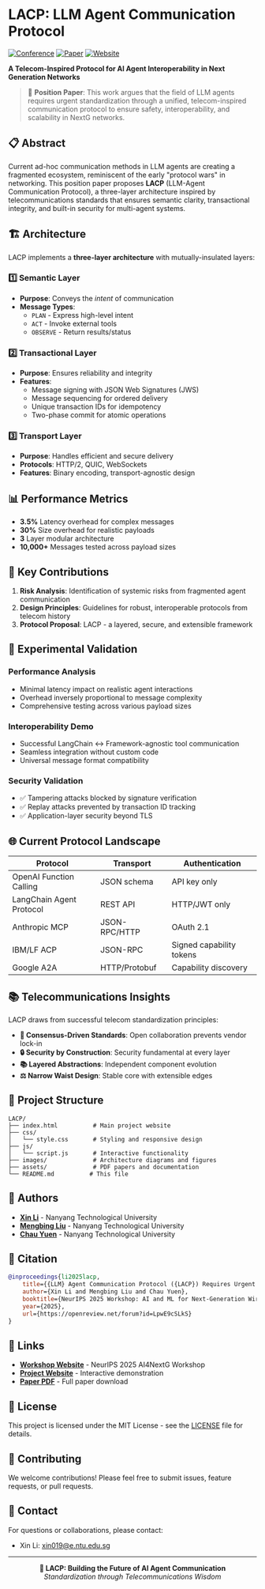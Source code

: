 # LACP: LLM Agent Communication Protocol

[![Conference](https://img.shields.io/badge/NeurIPS%202025-AI4NextG%20Workshop-blue)](https://ai4nextg.github.io/)
[![Paper](https://img.shields.io/badge/Paper-PDF-red)](assets/LACP-teaser.pdf)
[![Website](https://img.shields.io/badge/Project-Website-green)](https://lixin97.github.io/LACP/)

**A Telecom-Inspired Protocol for AI Agent Interoperability in Next Generation Networks**

> 🚨 **Position Paper**: This work argues that the field of LLM agents requires urgent standardization through a unified, telecom-inspired communication protocol to ensure safety, interoperability, and scalability in NextG networks.

## 📋 Abstract

Current ad-hoc communication methods in LLM agents are creating a fragmented ecosystem, reminiscent of the early "protocol wars" in networking. This position paper proposes **LACP** (LLM-Agent Communication Protocol), a three-layer architecture inspired by telecommunications standards that ensures semantic clarity, transactional integrity, and built-in security for multi-agent systems.

## 🏗️ Architecture

LACP implements a **three-layer architecture** with mutually-insulated layers:

### 1️⃣ Semantic Layer
- **Purpose**: Conveys the *intent* of communication
- **Message Types**:
  - `PLAN` - Express high-level intent
  - `ACT` - Invoke external tools
  - `OBSERVE` - Return results/status

### 2️⃣ Transactional Layer
- **Purpose**: Ensures reliability and integrity
- **Features**:
  - Message signing with JSON Web Signatures (JWS)
  - Message sequencing for ordered delivery
  - Unique transaction IDs for idempotency
  - Two-phase commit for atomic operations

### 3️⃣ Transport Layer
- **Purpose**: Handles efficient and secure delivery
- **Protocols**: HTTP/2, QUIC, WebSockets
- **Features**: Binary encoding, transport-agnostic design

## 📊 Performance Metrics

- **3.5%** Latency overhead for complex messages
- **30%** Size overhead for realistic payloads
- **3** Layer modular architecture
- **10,000+** Messages tested across payload sizes

## 🔧 Key Contributions

1. **Risk Analysis**: Identification of systemic risks from fragmented agent communication
2. **Design Principles**: Guidelines for robust, interoperable protocols from telecom history
3. **Protocol Proposal**: LACP - a layered, secure, and extensible framework

## 🧪 Experimental Validation

### Performance Analysis
- Minimal latency impact on realistic agent interactions
- Overhead inversely proportional to message complexity
- Comprehensive testing across various payload sizes

### Interoperability Demo
- Successful LangChain ↔ Framework-agnostic tool communication
- Seamless integration without custom code
- Universal message format compatibility

### Security Validation
- ✅ Tampering attacks blocked by signature verification
- ✅ Replay attacks prevented by transaction ID tracking
- ✅ Application-layer security beyond TLS

## 🌐 Current Protocol Landscape

| Protocol | Transport | Authentication |
|----------|-----------|---------------|
| OpenAI Function Calling | JSON schema | API key only |
| LangChain Agent Protocol | REST API | HTTP/JWT only |
| Anthropic MCP | JSON-RPC/HTTP | OAuth 2.1 |
| IBM/LF ACP | JSON-RPC | Signed capability tokens |
| Google A2A | HTTP/Protobuf | Capability discovery |

## 📚 Telecommunications Insights

LACP draws from successful telecom standardization principles:

- **🤝 Consensus-Driven Standards**: Open collaboration prevents vendor lock-in
- **🔒 Security by Construction**: Security fundamental at every layer
- **📚 Layered Abstractions**: Independent component evolution
- **⚖️ Narrow Waist Design**: Stable core with extensible edges


## 📁 Project Structure

```
LACP/
├── index.html          # Main project website
├── css/
│   └── style.css       # Styling and responsive design
├── js/
│   └── script.js       # Interactive functionality
├── images/             # Architecture diagrams and figures
├── assets/             # PDF papers and documentation
└── README.md          # This file
```

## 👥 Authors

- **[Xin Li](https://lixin.ai/)** - Nanyang Technological University
- **[Mengbing Liu](https://liumengbing.com/)** - Nanyang Technological University
- **[Chau Yuen](https://blogs.ntu.edu.sg/chau-yuen/)** - Nanyang Technological University

## 📖 Citation

```bibtex
@inproceedings{li2025lacp,
    title={{LLM} Agent Communication Protocol ({LACP}) Requires Urgent Standardization: A Telecom-Inspired Protocol is Necessary},
    author={Xin Li and Mengbing Liu and Chau Yuen},
    booktitle={NeurIPS 2025 Workshop: AI and ML for Next-Generation Wireless Communications and Networking},
    year={2025},
    url={https://openreview.net/forum?id=LpwE9cSLkS}
}
```

## 🔗 Links

- **[Workshop Website](https://ai4nextg.github.io/)** - NeurIPS 2025 AI4NextG Workshop
- **[Project Website](https://lixin97.github.io/LACP/)** - Interactive demonstration
- **[Paper PDF](assets/LACP-teaser.pdf)** - Full paper download

## 📜 License

This project is licensed under the MIT License - see the [LICENSE](LICENSE) file for details.

## 🤝 Contributing

We welcome contributions! Please feel free to submit issues, feature requests, or pull requests.

## 📧 Contact

For questions or collaborations, please contact:
- Xin Li: xin019@e.ntu.edu.sg

---

<div align="center">
<strong>🚀 LACP: Building the Future of AI Agent Communication</strong><br>
<em>Standardization through Telecommunications Wisdom</em>
</div>